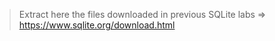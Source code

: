 > Extract here the files downloaded in previous SQLite labs => https://www.sqlite.org/download.html
